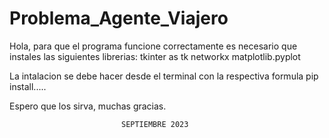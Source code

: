# Problema_Agente_Viajero
Hola, para que el programa funcione correctamente es necesario que instales las siguientes librerias:
 tkinter as tk
 networkx 
 matplotlib.pyplot 

 La intalacion se debe hacer desde el terminal con la respectiva formula pip install.....

 Espero que los sirva, muchas gracias. 

                             SEPTIEMBRE 2023
